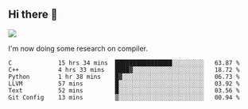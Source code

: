 


<!--
**liusy58/liusy58** is a ✨ _special_ ✨ repository because its `README.md` (this file) appears on your GitHub profile.

Here are some ideas to get you started:

- 🔭 I’m currently working on ...
- 🌱 I’m currently learning ...
- 👯 I’m looking to collaborate on ...
- 🤔 I’m looking for help with ...
- 💬 Ask me about ...
- 📫 How to reach me: ...
- 😄 Pronouns: ...
- ⚡ Fun fact: ...
-->
<!--
![](https://komarev.com/ghpvc/?username=liusy58&color=brightgreen&label=PROFILE+VIEWS)




- 🔭 I’m currently working on my .
- 📫 How to reach me:plz contact me by [email](liusy58@,ail2.sysu.edu.cn) or WeChat(LIUSIYU_58)
- 🏫 I'm an undergraduate in Sun-Yat-sen University majoring in the computer science. Expected to graduate in Spring 2021.
- 👯 I'm now interested in System such as OS, Compiler and Database. 
- 🤔 I’m looking for help with Database System.
-->

## Hi there 👋
![](https://komarev.com/ghpvc/?username=liusy58&color=brightgreen&label=PROFILE+VIEWS)



I'm now doing some research on compiler.



 <!--START_SECTION:waka-->

```text
C             15 hrs 34 mins  ████████████████░░░░░░░░░   63.87 %
C++           4 hrs 33 mins   ████▓░░░░░░░░░░░░░░░░░░░░   18.72 %
Python        1 hr 38 mins    █▓░░░░░░░░░░░░░░░░░░░░░░░   06.73 %
LLVM          57 mins         █░░░░░░░░░░░░░░░░░░░░░░░░   03.92 %
Text          52 mins         █░░░░░░░░░░░░░░░░░░░░░░░░   03.56 %
Git Config    13 mins         ▒░░░░░░░░░░░░░░░░░░░░░░░░   00.94 %
```

<!--END_SECTION:waka-->
